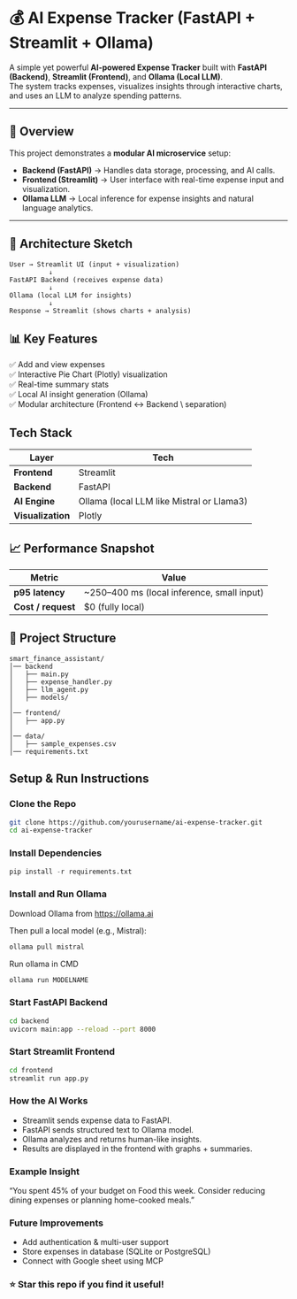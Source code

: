 # 💰 AI Expense Tracker (FastAPI + Streamlit + Ollama)

A simple yet powerful **AI-powered Expense Tracker** built with **FastAPI (Backend)**, **Streamlit (Frontend)**, and **Ollama (Local LLM)**.  
The system tracks expenses, visualizes insights through interactive charts, and uses an LLM to analyze spending patterns.

---

## 🚀 Overview

This project demonstrates a **modular AI microservice** setup:
- **Backend (FastAPI)** → Handles data storage, processing, and AI calls.  
- **Frontend (Streamlit)** → User interface with real-time expense input and visualization.  
- **Ollama LLM** → Local inference for expense insights and natural language analytics.

---

## 🧠 Architecture Sketch

```text
User → Streamlit UI (input + visualization)
          ↓
FastAPI Backend (receives expense data)
          ↓
Ollama (local LLM for insights)
          ↓
Response → Streamlit (shows charts + analysis)

```

## 📊 Key Features

✅ Add and view expenses \
✅ Interactive Pie Chart (Plotly) visualization \
✅ Real-time summary stats \
✅ Local AI insight generation (Ollama) \
✅ Modular architecture (Frontend ↔ Backend \ separation)

## Tech Stack

| Layer                   | Tech                                      |
| ----------------------- | ----------------------------------------- |
| **Frontend**            | Streamlit                                 |
| **Backend**             | FastAPI                                   |
| **AI Engine**           | Ollama (local LLM like Mistral or Llama3) |
| **Visualization**       | Plotly                                    |

## 📈 Performance Snapshot

| Metric             | Value                                            |
| ------------------ | ------------------------------------------------ |
| **p95 latency**    | ~250–400 ms (local inference, small input)       |
| **Cost / request** | $0 (fully local)                                 |

## 🧩 Project Structure

```text
smart_finance_assistant/
│── backend
│   ├── main.py                
│   ├── expense_handler.py      
│   ├── llm_agent.py           
│   ├── models/                 
│
│── frontend/
│   ├── app.py                 
│
│── data/
│   ├── sample_expenses.csv   
│── requirements.txt

```

## Setup & Run Instructions

### Clone the Repo

```bash
git clone https://github.com/yourusername/ai-expense-tracker.git
cd ai-expense-tracker
```

### Install Dependencies

```python
pip install -r requirements.txt
```
### Install and Run Ollama

Download Ollama from https://ollama.ai

Then pull a local model (e.g., Mistral):

```bash
ollama pull mistral
```

Run ollama in CMD

```bash
ollama run MODELNAME
```

### Start FastAPI Backend

```bash
cd backend
uvicorn main:app --reload --port 8000
```

### Start Streamlit Frontend

```bash
cd frontend
streamlit run app.py
```

### How the AI Works

- Streamlit sends expense data to FastAPI.
- FastAPI sends structured text to Ollama model.
- Ollama analyzes and returns human-like insights.
- Results are displayed in the frontend with graphs + summaries.

### Example Insight

“You spent 45% of your budget on Food this week. Consider reducing dining expenses or planning home-cooked meals.”

### Future Improvements

- Add authentication & multi-user support
- Store expenses in database (SQLite or PostgreSQL)
- Connect with Google sheet using MCP

### ⭐ Star this repo if you find it useful!

